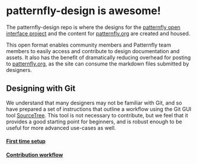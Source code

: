 patternfly-design is awesome!
=============================

The patternfly-design repo is where the designs for the [patternfly open interface project](https://github.com/patternfly/patternfly) and the content for [patternfly.org](https://www.patternfly.org) are created and housed.

This open format enables community members and Patternfly team members to easily access and contribute to design documentation and assets. It also has the benefit of dramatically reducing overhead for posting to [patternfly.org](https://www.patternfly.org), as the site can consume the markdown files submitted by designers.

Designing with Git
--

We understand that many designers may not be familiar with Git, and so have prepared a set of instructions that outline a workflow using the Git GUI tool [SourceTree](http://www.sourcetreeapp.com). This tool is not necessary to contribute, but we feel that it provides a good starting point for beginners, and is robust enough to be useful for more advanced use-cases as well.

#### [First time setup](https://github.com/patternfly/patternfly-design/wiki/Git-Setup)

#### [Contribution workflow](https://github.com/patternfly/patternfly-design/wiki/Contribution-Workflow)

